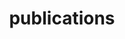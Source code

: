---
layout: page
title: publications
nav: true
nav_order: 6
dropdown: true
children: 
    - title: papers
      permalink: /papers/
    - title: divider
    - title: reports
      permalink: /reports/
---